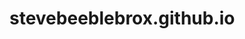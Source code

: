 # stevebeeblebrox.github.io


<!--
TODO: types, migrate/refactor kitsune*.ts, jsxtag.ts, json decycle, sql, qr codes, shml rev/aster, zip?
pre-ts?, fix grc files, update corsfetch (OCI?), update options on scripts to string only (domlib)
RENAME
-->